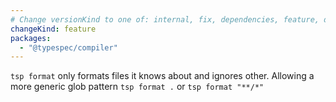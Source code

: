 ```yaml
---
# Change versionKind to one of: internal, fix, dependencies, feature, deprecation, breaking
changeKind: feature
packages:
  - "@typespec/compiler"
---
```


`tsp format` only formats files it knows about and ignores other. Allowing a more generic glob pattern `tsp format .` or `tsp format "**/*"`
